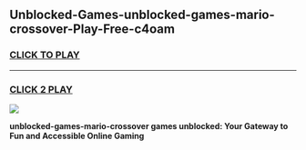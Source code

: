 
## Unblocked-Games-unblocked-games-mario-crossover-Play-Free-c4oam
<h3>
<a href="https://premium76.site?title=unblocked-games-mario-crossover&ref=09A">CLICK TO PLAY</a></h3>
<hr>

<h3>
<a href="https://premium76.site?title=unblocked-games-mario-crossover&ref=09A">CLICK 2 PLAY</a>
  
</h3>

<a href="https://premium76.site?title=unblocked-games-mario-crossover&ref=09A"><img src="https://clearcache.store/games.png"></a>


**unblocked-games-mario-crossover games unblocked: Your Gateway to Fun and Accessible Online Gaming**

